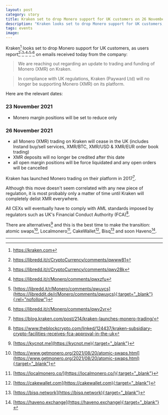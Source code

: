 ```yaml
---
layout: post
category: story
title: Kraken set to drop Monero support for UK customers on 26 November 2021
description: "Kraken looks set to drop Monero support for UK customers, as users report on emails received today from the company."
tags: events
image: 
---
```


Kraken[^0] looks set to drop Monero support for UK customers, as users report[^1]'[^2]'[^3]'[^4]'[^5] on emails received today from the company:

> We are reaching out regarding an update to trading and funding of Monero (XMR) on Kraken. 

> In compliance with UK regulations, Kraken (Payward Ltd) will no longer be supporting Monero (XMR) on its platform. 

Here are the relevant dates:

### 23 November 2021

- Monero margin positions will be set to reduce only

### 26 November 2021

- all Monero (XMR) trading on Kraken will cease in the UK (includes Instand buy/sell services, XMR/BTC, XMR/USD & XMR/EUR order book trading)
- XMR deposits will no longer be credited after this date
- all open margin positions will be force liquidated and any open orders will be cancelled

Kraken has launched Monero trading on their platform in 2017[^6]. 

Although this move doesn't seem correlated with any new piece of regulation, it is most probably only a matter of time until Kraken will completely delist XMR everywhere. 

All CEXs will eventually have to comply with AML standards imposed by regulators such as UK's Financial Conduct Authority (FCA)[^7].

There are alternatives[^8] and this is the best time to make the transition: atomic swaps[^9], Localmonero[^10], CakeWallet[^11], Bisq[^12] and soon Haveno[^13].

---

[^0]: https://kraken.com
[^1]: https://libredd.it/r/CryptoCurrency/comments/qwww81
[^2]: https://libredd.it/r/CryptoCurrency/comments/qwv28k
[^3]: https://libredd.it/r/Monero/comments/qwxzfu
[^4]: [https://libredd.it/r/Monero/comments/qwuycs](https://libreddit.de/r/Monero/comments/qwuycs){:target="_blank"}{:rel="nofollow"}
[^5]: https://libredd.it/r/Monero/comments/qwv2vr
[^6]: https://blog.kraken.com/post/214/kraken-launches-monero-trading/
[^7]: https://www.theblockcrypto.com/linked/124437/kraken-subsidiary-crypto-facilities-receives-fca-approval-in-the-uk
[^8]: [https://kycnot.me](https://kycnot.me){:target="_blank"}
[^9]: [https://www.getmonero.org/2021/08/20/atomic-swaps.html](https://www.getmonero.org/2021/08/20/atomic-swaps.html){:target="_blank"}
[^10]: [https://localmonero.co/](https://localmonero.co/){:target="_blank"}
[^11]: [https://cakewallet.com](https://cakewallet.com){:target="_blank"}
[^12]: [https://bisq.network](https://bisq.network){:target="_blank"}
[^13]: [https://haveno.exchange](https://haveno.exchange){:target="_blank"}
